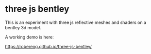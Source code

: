 three js bentley
=====

This is an experiment with three js reflective meshes and shaders on a bentley 3d model.

A working demo is here:

https://robereng.github.io/three-js-bentley/



